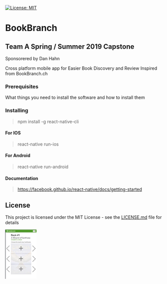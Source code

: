 [![License: MIT](https://img.shields.io/badge/License-MIT-yellow.svg)](https://opensource.org/licenses/MIT)
# BookBranch
## Team A Spring / Summer 2019 Capstone
Sponsorered by Dan Hahn

Cross platform mobile app for Easier Book Discovery and Review
Inspired from BookBranch.ch


### Prerequisites

What things you need to install the software and how to install them

### Installing
>npm install -g react-native-cli

#### For IOS
>react-native run-ios
#### For Android
>react-native run-android


#### Documentation 
>https://facebook.github.io/react-native/docs/getting-started

## License

This project is licensed under the MIT License - see the [LICENSE.md](LICENSE.md) file for details

![alt text](img/1.png "Logo Title Text 1")
